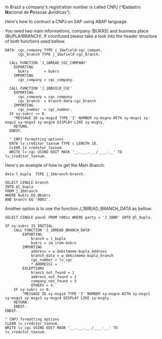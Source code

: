 
In Brazil a company's registration number is called CNPJ (“**C**adastro **N**acional de **P**essoas **J**urídicas”).

Here's how to contruct a CNPJ on SAP using ABAP language. 

You need two main informations, company (BUKRS) and business place (BUPLA/BRANCH). If counfused please take a look into the header structure of both functions used bellow. 


    DATA: cgc_company TYPE j_1bwfield-cgc_compan,  
	      cgc_branch TYPE j_1bwfield-cgc_branch.

      CALL FUNCTION 'J_1BREAD_CGC_COMPANY'
        EXPORTING
          bukrs       = bukrs
        IMPORTING
          cgc_company = cgc_company.
    
      CALL FUNCTION 'J_1BBUILD_CGC'
        EXPORTING
          cgc_company = cgc_company
          cgc_branch  = branch_data-cgc_branch
        IMPORTING
          cgc_number  = cgc_number.
	  IF sy-subrc <> 0.  
	    "MESSAGE ID sy-msgid TYPE 'I' NUMBER sy-msgno WITH sy-msgv1 sy-msgv2 sy-msgv3 sy-msgv4 DISPLAY LIKE sy-msgty.  
	    RETURN.  
	  ENDIF.  
	  
	  " CNPJ formatting options 
	  DATA lv_creditor_taxnum TYPE c LENGTH 18.  
	  CLEAR lv_creditor_taxnum.  
	  WRITE lv_cgc USING EDIT MASK '__.___.___/____-__' TO lv_creditor_taxnum.

Here's an example of how to get the Main Branch:

    data l_bupla  TYPE j_1bbranch-branch. 
    
    SELECT SINGLE branch  
    INTO @l_bupla  
    FROM j_1bbranch  
    WHERE bukrs EQ @bukrs  
    AND branch EQ '0001'.

Another option is to use the function J_1BREAD_BRANCH_DATA as bellow: 

    SELECT SINGLE paval FROM t001z WHERE party = 'J_1BBR' INTO @l_bupla.  
      
    IF sy-subrc IS INITIAL.  
	    CALL FUNCTION 'J_1BREAD_BRANCH_DATA'  
		    EXPORTING  
			    branch = l_bupla  
			    bukrs = im_item-bukrs  
		    IMPORTING  
			    address = w_debitmemo-bupla_address  
			    branch_data = w_debitmemo-bupla_branch  
			    cgc_number = lv_cgc  
			    * ADDRESS1 =  
		    EXCEPTIONS  
			    branch_not_found = 1  
			    address_not_found = 2  
			    company_not_found = 3  
			    OTHERS = 4.  
	    IF sy-subrc <> 0.  
		    "MESSAGE ID sy-msgid TYPE 'I' NUMBER sy-msgno WITH sy-msgv1 sy-msgv2 sy-msgv3 sy-msgv4 DISPLAY LIKE sy-msgty.  
	    RETURN.  
	    ENDIF.  
    ENDIF.  
     
    " CNPJ formatting options 
    CLEAR lv_creditor_taxnum.  
    WRITE lv_cgc USING EDIT MASK '__.___.___/____-__' TO lv_creditor_taxnum.

